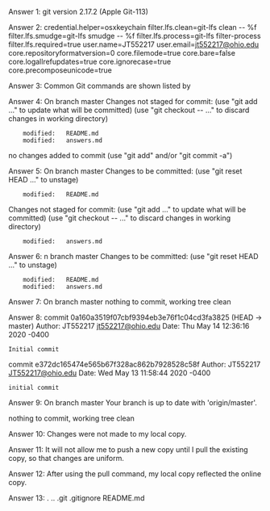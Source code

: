Answer 1:
git version 2.17.2 (Apple Git-113)


Answer 2:
credential.helper=osxkeychain
filter.lfs.clean=git-lfs clean -- %f
filter.lfs.smudge=git-lfs smudge -- %f
filter.lfs.process=git-lfs filter-process
filter.lfs.required=true
user.name=JT552217
user.email=jt552217@ohio.edu
core.repositoryformatversion=0
core.filemode=true
core.bare=false
core.logallrefupdates=true
core.ignorecase=true
core.precomposeunicode=true


Answer 3:
Common Git commands are shown listed by 


Answer 4:
On branch master
Changes not staged for commit:
  (use "git add <file>..." to update what will be committed)
  (use "git checkout -- <file>..." to discard changes in working directory)

        modified:   README.md
        modified:   answers.md

no changes added to commit (use "git add" and/or "git commit -a")


Answer 5:
On branch master
Changes to be committed:
  (use "git reset HEAD <file>..." to unstage)

        modified:   README.md

Changes not staged for commit:
  (use "git add <file>..." to update what will be committed)
  (use "git checkout -- <file>..." to discard changes in working directory)

        modified:   answers.md


Answer 6:
n branch master
Changes to be committed:
  (use "git reset HEAD <file>..." to unstage)

        modified:   README.md
        modified:   answers.md


Answer 7:
On branch master
nothing to commit, working tree clean


Answer 8:
commit 0a160a3519f07cbf9394eb3e76f1c04cd3fa3825 (HEAD -> master)
Author: JT552217 <jt552217@ohio.edu>
Date:   Thu May 14 12:36:16 2020 -0400

    Initial commit

commit e372dc165474e565b67f328ac862b7928528c58f
Author: JT552217 <JT552217@ohio.edu>
Date:   Wed May 13 11:58:44 2020 -0400

    initial commit


Answer 9:
On branch master
Your branch is up to date with 'origin/master'.

nothing to commit, working tree clean


Answer 10:
Changes were not made to my local copy.


Answer 11:
It will not allow me to push a new copy until I pull the existing copy, so that changes are uniform.


Answer 12:
After using the pull command, my local copy reflected the online copy.


Answer 13:
.               ..              .git            .gitignore      README.md